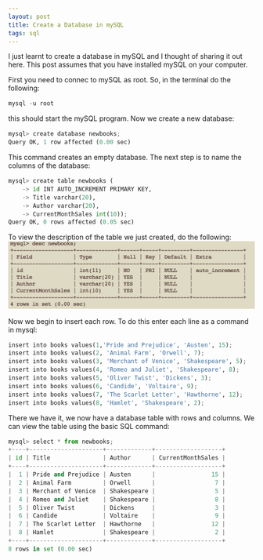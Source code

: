 ```yaml
---
layout: post
title: Create a Database in mySQL 
tags: sql 
---
```

I just learnt to create a database in mySQL and I thought of sharing it out here. This post assumes that you have installed mySQL on your computer. 

First you need to connec to mySQL as root. So, in the terminal do the following: 
~~~python
mysql -u root 
~~~

this should start the mySQL program. Now we create a new database: 
~~~python
mysql> create database newbooks;
Query OK, 1 row affected (0.00 sec) 
~~~

This command creates an empty database. The next step is to name the columns of the database: 

~~~python
mysql> create table newbooks (
    -> id INT AUTO_INCREMENT PRIMARY KEY,
    -> Title varchar(20),
    -> Author varchar(20),
    -> CurrentMonthSales int(10));
Query OK, 0 rows affected (0.05 sec)
~~~

To view the description of the table we just created, do the following: 
![My helpful screenshot](/assets/mysql_db_command.jpg)

Now we begin to insert each row. To do this enter each line as a command in mysql: 

~~~python
insert into books values(1,'Pride and Prejudice', 'Austen', 15);
insert into books values(2, 'Animal Farm', 'Orwell', 7);
insert into books values(3, 'Merchant of Venice', 'Shakespeare', 5);
insert into books values(4, 'Romeo and Juliet', 'Shakespeare', 8);
insert into books values(5, 'Oliver Twist', 'Dickens', 3);
insert into books values(6, 'Candide', 'Voltaire', 9);
insert into books values(7, 'The Scarlet Letter', 'Hawthorne', 12);
insert into books values(8, 'Hamlet', 'Shakespeare', 2);
~~~

There we have it, we now have a database table with rows and columns. We can view the table using the basic SQL command: 

~~~python
mysql> select * from newbooks;
+----+---------------------+-------------+-------------------+
| id | Title               | Author      | CurrentMonthSales |
+----+---------------------+-------------+-------------------+
|  1 | Pride and Prejudice | Austen      |                15 |
|  2 | Animal Farm         | Orwell      |                 7 |
|  3 | Merchant of Venice  | Shakespeare |                 5 |
|  4 | Romeo and Juliet    | Shakespeare |                 8 |
|  5 | Oliver Twist        | Dickens     |                 3 |
|  6 | Candide             | Voltaire    |                 9 |
|  7 | The Scarlet Letter  | Hawthorne   |                12 |
|  8 | Hamlet              | Shakespeare |                 2 |
+----+---------------------+-------------+-------------------+
8 rows in set (0.00 sec)
~~~